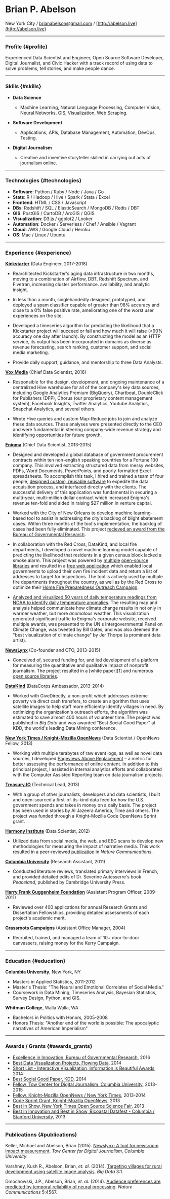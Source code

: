 # Brian P. Abelson

New York City / [brianabelson@gmail.com](mailto:brianabelson@gmail.com) /  [http://abelson.live](http://abelson.live)

------

### Profile {#profile}

Experienced Data Scientist and Engineer, Open Source Software Developer, Digital Journalist, and Civic Hacker with a track record of using data to solve problems, tell stories, and make people dance.

------

### Skills {#skills}

* **Data Science**
  - Machine Learning, Natural Language Processing, Computer Vision, Neural Networks, GIS, Visualization, Web Scraping.

* **Software Development**
  - Applications, APIs, Database Management, Automation, DevOps, Testing.

* **Digital Journalism**
  - Creative and inventive storyteller skilled in carrying out acts of journalism online.

-------

### Technologies {#technologies}

- **Software**: Python / Ruby / Node / Java / Go
- **Stats**:  R / Hadoop / Hive / Spark / Stata / Excel
- **Frontend**: HTML / CSS / Javascript
- **DBs**: Redshift / SQL / ElasticSearch / MongoDB / Redis / DBT
- **GIS**: PostGIS / CartoDB / ArcGIS / QGIS
- **Visualization**: D3.js / ggplot2 / Looker
- **Automation**: Docker / Serverless / Chef / Ansible / Vagrant
- **Cloud**: AWS / Google Cloud / Heroku
- **OS**: Mac / Linux / Ubuntu

------

### Experience {#experience}

[**Kickstarter**](http://www.kickstarter.com) (Data Engineer, 2017-2018)

* Rearchitected Kickstarter's aging data infrastructure in two months, moving to a combination of Airflow, DBT, Redshift Spectrum, and Fivetran, increasing cluster performance. availability, and analytic insight.

* In less than a month, singlehandedly designed, prototyped, and deployed a spam classifier capable of greater than 98% accuracy and close to a 0% false positive rate, ameliorating one of the worst user experiences on the site.

* Developed a timeseries algorithm for predicting the likelihood that a Kickstarter project will succeed or fail and how much it will raise (>90% accuracy one day after launch). By constructing the model as an HTTP service, its output has been incorporated in domains as diverse as revenue forecasting, search ranking, customer support, and social media marketing.

* Provide daily support, guidance, and mentorship to three Data Analysts.

[**Vox Media**](http://www.voxmedia.com/pages/about-vox-media) (Chief Data Scientist, 2016)

* Responsible for the design, development, and ongoing maintenance of a centralized Hive warehouse for all of the company's key data sources, including Google Analytics Premium (BigQuery), Chartbeat, DoubleClick for Publishers (DFP), Chorus (our proprietary content management system), Facebook Insights, Twitter Analytics, Youtube Analytics, Snapchat Analytics, and several others.

* Wrote Hive queries and custom Map-Reduce jobs to join and analyze these data sources. These analyses were presented directly to the CEO and were fundamental in steering company-wide revenue strategy and identifying opportunities for future growth.

[**Enigma**](http://enigma.io) (Chief Data Scientist, 2013-2015)

* Designed and developed a global database of government procurement contracts within ten non-english speaking countries for a Fortune 100 company. This involved extracting structured data from messy websites, PDFs, Word Documents, PowerPoints, and poorly-formatted Excel spreadsheets. To accomplish this task, I hired and trained a team of four people, [designed custom, reusable software](http://enigma.io/parsekit/) to expedite the data acquisition process, and interfaced directly with the clients. The successful delivery of this application was fundamental in securing a multi-year, multi-million dollar contract which increased Enigma's revenue ten-fold and aided in raising $27 million in venture capital.

* Worked with the City of New Orleans to develop machine learning-based tool to assist in addressing the city's backlog of blight abatement cases. Within three months of the tool's implementation, the backlog of cases had been fully eliminated. This project [recieved an award from the Bureau of Governmental Research](http://www.nola.gov/mayor/press-releases/2016/20160513-pr-bgr-awards/).

* In collaboration with the Red Cross, DataKind, and local fire departments, I developed a novel machine learning model capable of predicting the likelihood that residents in a given census block lacked a smoke alarm. This project was powered by [multiple](https://github.com/enigma-io/smoke-signals-model) [open-source](https://github.com/enigma-io/ahs-acs) [libraries](https://github.com/enigma-io/tiger-geocoder) and resulted in a [free web application](http://labs.enigma.io/smoke-signals) which enabled local governments to upload their own fire incident data and return a list of addresses to target for inspections. The tool is actively used by multiple fire departments throughout the country, as well as by the Red Cross to optimize their [Home Fire Preparedness Outreach Campaign](http://www.redcross.org/news/event/or/portland/Home-Fire-Preparedness-Outreach-and-Smoke-Alarm-Installation).

* [Analyzed and visualized 50 years of daily temperature readings from NOAA to identify daily temperature anomalies](http://labs.enigma.io/climate-change-map/). The resulting map and analysis helped communicate how climate change results in not only in warmer weather, but more _anomalous_ weather. This visualization generated significant traffic to Enigma's corporate website, received multiple awards, was presented to the UN's Intergovernmental Panel on Climate Change, was tweeted by Bill Gates, and was also deemed the "best visualization of climate change" by Jer Thorpe (a prominent data artist).

[**NewsLynx**](http://newslynx.org) (Co-founder and CTO, 2013-2015)

* Conceived of, secured funding for, and led development of a platform for measuring the quantitative and qualitative impact of nonprofit journalism. The project resulted in a [white paper][1] and numerous [open source libraries](http://github.com/newslynx).

[**DataKind**](http://datakind.org) (DataCorps Ambassador, 2013-2014)

* Worked with GiveDirectly, a non-profit which addresses extreme poverty via direct cash transfers, to create an algorithm that uses satellite images to help staff more efficiently identify villages in need. By optimizing the organization's outreach efforts, the algorithm was estimated to save almost 400 hours of volunteer time. The project was published in _Big Data_ and was awarded "Best Social Good Paper" at KDD, the world's leading Data Mining conference.

[**New York Times / Knight-Mozilla OpenNews**](http://www.knightfoundation.org/blogs/knightblog/2012/11/8/meet-the-2013-knight-mozilla-opennews-fellows/) (Data Scientist / OpenNews Fellow, 2013)

* Working with multiple terabytes of raw event logs, as well as novel data sources, I developed [Pageviews Above Replacement](https://source.opennews.org/en-US/articles/promotion-pageviews/) – a metric for better assessing the performance of online content. In addition to this principal project, I assisted in internal analytics efforts and collaborated with the Computer Assisted Reporting team on data journalism projects.

[**Treasury.IO**](http://treasury.io/) (Technical Lead, 2013)

* With a group of other journalists, developers and data scientists, I built and open-sourced a first-of-its-kind data feed for how the U.S. government spends and takes in money on a daily basis. The project has been used in stories by Al Jazeera America, Time and others. The project was funded through a Knight-Mozilla Code OpenNews Sprint grant.

[**Harmony Institute**](http://harmony-institute.org) (Data Scientist, 2012)

* Utilized data from social media, the web, and EEG scans to develop new methodologies for measuring the impact of narrative media. This work resulted in a peer-reviewed [publication](http://www.nature.com/ncomms/2014/140729/ncomms5567/abs/ncomms5567.html) in _Nature Communications_.

[**Columbia University**](http://www.severineautesserre.com/home/) (Research Assistant, 2011)

* Conducted literature reviews, translated primary interviews in French, and provided detailed edits of Dr. Severine Autesserre's book _Peaceland_, published by Cambridge University Press.

[**Harry Frank Guggenheim Foundation**](http://hfg.org/) (Assistant Program Officer, 2009-2011)

* Reviewed over 400 applications for annual Research Grants and Dissertation Fellowships, providing detailed assessments of each project's academic merit.

[**Grassroots Campaigns**](http://hfg.org/) (Assistant Office Manager, 2004)

* Recruited, trained, and managed a team of 10+ door-to-door canvassers, raising money for the Kerry Campaign.

------

### Education {#education}

**Columbia University**, New York, NY


* Masters in Applied Statistics, 2011-2012
* Master's Thesis: "The Neural and Emotional Correlates of Social Media."
* Coursework in Data Mining, Timeseries Analysis, Bayesian Statistics, Survey Design, Python, and GIS.

**Whitman College**, Walla Walla, WA


* Bachelors in Politics with Honors, 2005-2008
* Honors Thesis: "Another end of the world is possible: The apocalyptic narratives of American Imperialism"

------

### Awards / Grants {#awards_grants}

* [Excellence in Innovation, Bureau of Governmental Research](http://www.bgr.org/announcements/archives/bgr-honors-contributions-to-local-government/?utm_content=&utm_medium=email&utm_name=&utm_source=govdelivery&utm_term=), 2016
* [Best Data Visualization Projects, Flowing Data](http://flowingdata.com/2014/12/19/the-best-data-visualization-projects-of-2014-2/), 2014
* [Short List - Interactive Visualization, Information is Beautiful Awards](http://www.informationisbeautifulawards.com/showcase/535-u-s-daily-temperature-anomalies-1964-2014), 2014
* [Best Social Good Paper, KDD](http://www.datakind.org/blog/kdd-selects-datakind-volunteers-for-best-social-good-paper/), 2014
* [Fellow, Tow Center for Digital Journalism, Columbia University](http://towcenter.org/blog/tow-fellows-brian-abelson-and-michael-keller-to-study-the-impact-of-journalism/), 2013-2015
* [Fellow, Knight-Mozilla OpenNews / New York Times](http://www.knightfoundation.org/blogs/knightblog/2012/11/8/meet-the-2013-knight-mozilla-opennews-fellows/), 2013-2014
* [Code Sprint Grant, Knight-Mozilla OpenNews](http://dansinker.com/post/49856260511/opennews-code-sprints-do-some-spring-cleaning-on), 2013
* [Best in Show, New York Times Open Source Science Fair](http://open.blogs.nytimes.com/2013/07/26/open-source-science-fair-2-0/), 2013
* [Best in Innovation and Best in Show, Bicoastal Datafest - Columbia / Stanford University](https://sunlightfoundation.com/blog/2013/02/04/datafest-amazing-things-can-happen-in-a-very-short-time/), 2013

------

### Publications {#publications)

Keller, Michael and Abelson, Brian (2015). [Newslynx: A tool for newsroom impact measurement](http://towcenter.org/wp-content/uploads/2015/06/Tow_Center_NewsLynx_Full_Report.pdf). _Tow Center for Digital Journalism, Columbia University_.

Varshney, Kush R., Abelson, Brian, _et. al._ (2014). [Targeting villages for rural development using satellite image analysis](http://krvarshney.github.io/pubs/VarshneyCANSXS_big2015.pdf?cm_mc_uid=14389426412614645082175&cm_mc_sid_50200000=1464508217). _Big Data_ 3:1.

Dmochowski, J.P., Abelson, Brian, _et. al._ (2014). [Audience preferences are predicted by temporal reliability of neural processing](http://www.nature.com/ncomms/2014/140729/ncomms5567/abs/ncomms5567.html). _Nature Communications_ 5:4567.
